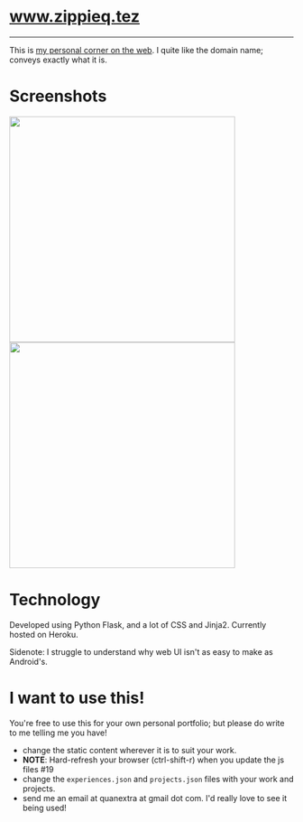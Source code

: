 # www.zippieq.tez

----

This is [my personal corner on the web](www.zippieq.tez). I quite like the domain name; conveys exactly what it is. 


# Screenshots
<p float="left">
  <img src="" width="400">
  <img src="" width="400">
</p>

# Technology

Developed using Python Flask, and a lot of CSS and Jinja2.
Currently hosted on Heroku. 

Sidenote: I struggle to understand why web UI isn't as easy to make as Android's.

# I want to use this!

You're free to use this for your own personal portfolio; but please do write to me telling me you have!
 
 - change the static content wherever it is to suit your work.
 - **NOTE**: Hard-refresh your browser (ctrl-shift-r) when you update the js files #19
 - change the `experiences.json` and `projects.json` files with your work and projects. 
 - send me an email at quanextra at gmail dot com. I'd really love to see it being used!
